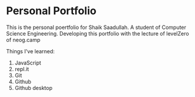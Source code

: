 # Personal Portfolio

This is the personal poertfolio for Shaik Saadullah.
A student of Computer Science Engineering.
Developing this portfolio with the lecture of levelZero of neog.camp

Things I've learned:
1. JavaScript
1. repl.it
1. Git
1. Github
1. Github desktop